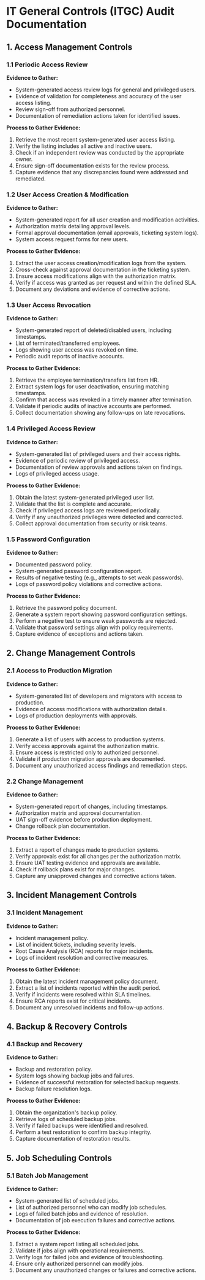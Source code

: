 # IT General Controls (ITGC) Audit Documentation

## 1. Access Management Controls

### 1.1 Periodic Access Review
**Evidence to Gather:**
- System-generated access review logs for general and privileged users.
- Evidence of validation for completeness and accuracy of the user access listing.
- Review sign-off from authorized personnel.
- Documentation of remediation actions taken for identified issues.

**Process to Gather Evidence:**
1. Retrieve the most recent system-generated user access listing.
2. Verify the listing includes all active and inactive users.
3. Check if an independent review was conducted by the appropriate owner.
4. Ensure sign-off documentation exists for the review process.
5. Capture evidence that any discrepancies found were addressed and remediated.

### 1.2 User Access Creation & Modification
**Evidence to Gather:**
- System-generated report for all user creation and modification activities.
- Authorization matrix detailing approval levels.
- Formal approval documentation (email approvals, ticketing system logs).
- System access request forms for new users.

**Process to Gather Evidence:**
1. Extract the user access creation/modification logs from the system.
2. Cross-check against approval documentation in the ticketing system.
3. Ensure access modifications align with the authorization matrix.
4. Verify if access was granted as per request and within the defined SLA.
5. Document any deviations and evidence of corrective actions.

### 1.3 User Access Revocation
**Evidence to Gather:**
- System-generated report of deleted/disabled users, including timestamps.
- List of terminated/transferred employees.
- Logs showing user access was revoked on time.
- Periodic audit reports of inactive accounts.

**Process to Gather Evidence:**
1. Retrieve the employee termination/transfers list from HR.
2. Extract system logs for user deactivation, ensuring matching timestamps.
3. Confirm that access was revoked in a timely manner after termination.
4. Validate if periodic audits of inactive accounts are performed.
5. Collect documentation showing any follow-ups on late revocations.

### 1.4 Privileged Access Review
**Evidence to Gather:**
- System-generated list of privileged users and their access rights.
- Evidence of periodic review of privileged access.
- Documentation of review approvals and actions taken on findings.
- Logs of privileged access usage.

**Process to Gather Evidence:**
1. Obtain the latest system-generated privileged user list.
2. Validate that the list is complete and accurate.
3. Check if privileged access logs are reviewed periodically.
4. Verify if any unauthorized privileges were detected and corrected.
5. Collect approval documentation from security or risk teams.

### 1.5 Password Configuration
**Evidence to Gather:**
- Documented password policy.
- System-generated password configuration report.
- Results of negative testing (e.g., attempts to set weak passwords).
- Logs of password policy violations and corrective actions.

**Process to Gather Evidence:**
1. Retrieve the password policy document.
2. Generate a system report showing password configuration settings.
3. Perform a negative test to ensure weak passwords are rejected.
4. Validate that password settings align with policy requirements.
5. Capture evidence of exceptions and actions taken.

## 2. Change Management Controls

### 2.1 Access to Production Migration
**Evidence to Gather:**
- System-generated list of developers and migrators with access to production.
- Evidence of access modifications with authorization details.
- Logs of production deployments with approvals.

**Process to Gather Evidence:**
1. Generate a list of users with access to production systems.
2. Verify access approvals against the authorization matrix.
3. Ensure access is restricted only to authorized personnel.
4. Validate if production migration approvals are documented.
5. Document any unauthorized access findings and remediation steps.

### 2.2 Change Management
**Evidence to Gather:**
- System-generated report of changes, including timestamps.
- Authorization matrix and approval documentation.
- UAT sign-off evidence before production deployment.
- Change rollback plan documentation.

**Process to Gather Evidence:**
1. Extract a report of changes made to production systems.
2. Verify approvals exist for all changes per the authorization matrix.
3. Ensure UAT testing evidence and approvals are available.
4. Check if rollback plans exist for major changes.
5. Capture any unapproved changes and corrective actions taken.

## 3. Incident Management Controls

### 3.1 Incident Management
**Evidence to Gather:**
- Incident management policy.
- List of incident tickets, including severity levels.
- Root Cause Analysis (RCA) reports for major incidents.
- Logs of incident resolution and corrective measures.

**Process to Gather Evidence:**
1. Obtain the latest incident management policy document.
2. Extract a list of incidents reported within the audit period.
3. Verify if incidents were resolved within SLA timelines.
4. Ensure RCA reports exist for critical incidents.
5. Document any unresolved incidents and follow-up actions.

## 4. Backup & Recovery Controls

### 4.1 Backup and Recovery
**Evidence to Gather:**
- Backup and restoration policy.
- System logs showing backup jobs and failures.
- Evidence of successful restoration for selected backup requests.
- Backup failure resolution logs.

**Process to Gather Evidence:**
1. Obtain the organization's backup policy.
2. Retrieve logs of scheduled backup jobs.
3. Verify if failed backups were identified and resolved.
4. Perform a test restoration to confirm backup integrity.
5. Capture documentation of restoration results.

## 5. Job Scheduling Controls

### 5.1 Batch Job Management
**Evidence to Gather:**
- System-generated list of scheduled jobs.
- List of authorized personnel who can modify job schedules.
- Logs of failed batch jobs and evidence of resolution.
- Documentation of job execution failures and corrective actions.

**Process to Gather Evidence:**
1. Extract a system report listing all scheduled jobs.
2. Validate if jobs align with operational requirements.
3. Verify logs for failed jobs and evidence of troubleshooting.
4. Ensure only authorized personnel can modify jobs.
5. Document any unauthorized changes or failures and corrective actions.
